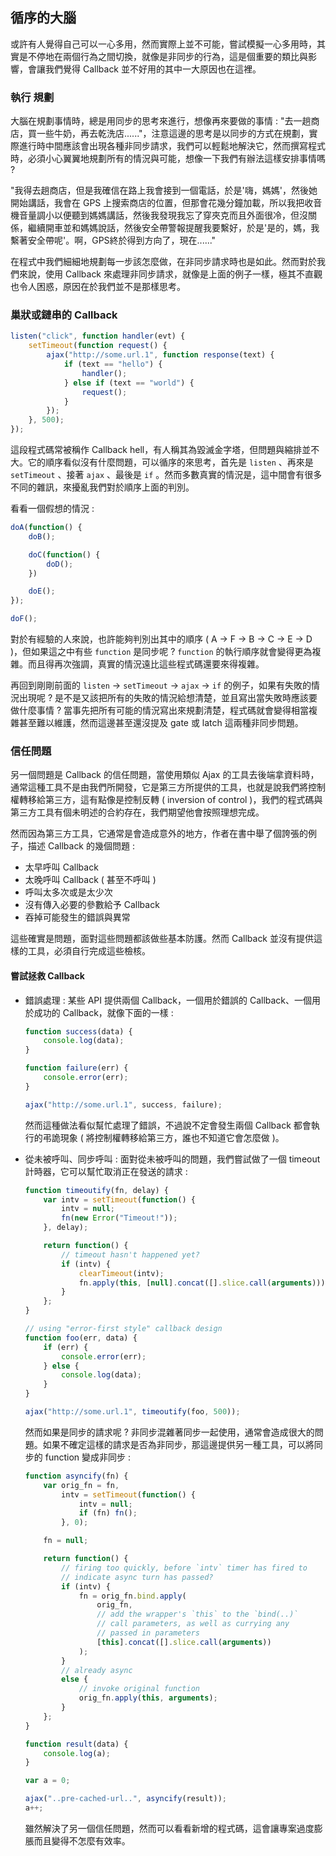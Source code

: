 ## 循序的大腦

或許有人覺得自己可以一心多用，然而實際上並不可能，嘗試模擬一心多用時，其實是不停地在兩個行為之間切換，就像是非同步的行為，這是個重要的類比與影響，會讓我們覺得 Callback 並不好用的其中一大原因也在這裡。

### 執行  規劃

大腦在規劃事情時，總是用同步的思考來進行，想像再來要做的事情 : "去一趟商店，買一些牛奶，再去乾洗店......"，注意這邊的思考是以同步的方式在規劃，實際進行時中間應該會出現各種非同步請求，我們可以輕鬆地解決它，然而撰寫程式時，必須小心翼翼地規劃所有的情況與可能，想像一下我們有辦法這樣安排事情嗎 ? 

"我得去趟商店，但是我確信在路上我會接到一個電話，於是'嗨，媽媽'，然後她開始講話，我會在 GPS 上搜索商店的位置，但那會花幾分鐘加載，所以我把收音機音量調小以便聽到媽媽講話，然後我發現我忘了穿夾克而且外面很冷，但沒關係，繼續開車並和媽媽說話，然後安全帶警報提醒我要繫好，於是'是的，媽，我繫著安全帶呢'。啊，GPS終於得到方向了，現在......"

在程式中我們細細地規劃每一步該怎麼做，在非同步請求時也是如此。然而對於我們來說，使用 Callback 來處理非同步請求，就像是上面的例子一樣，極其不直觀也令人困惑，原因在於我們並不是那樣思考。

### 巢狀或鏈串的 Callback

``` JavaScript
listen("click", function handler(evt) {
    setTimeout(function request() {
        ajax("http://some.url.1", function response(text) {
            if (text == "hello") {
                handler();
            } else if (text == "world") {
                request();
            }
        });
    }, 500);
});
```

這段程式碼常被稱作 Callback hell，有人稱其為毀滅金字塔，但問題與縮排並不大。它的順序看似沒有什麼問題，可以循序的來思考，首先是 `listen` 、再來是 `setTimeout` 、接著 `ajax` 、最後是 `if` 。然而多數真實的情況是，這中間會有很多不同的雜訊，來擾亂我們對於順序上面的判別。

看看一個假想的情況 :

``` JavaScript
doA(function() {
    doB();

    doC(function() {
        doD();
    })

    doE();
});

doF();
```

對於有經驗的人來說，也許能夠判別出其中的順序 ( A -> F -> B -> C -> E -> D )，但如果這之中有些 `function` 是同步呢 ? `function` 的執行順序就會變得更為複雜。而且得再次強調，真實的情況遠比這些程式碼還要來得複雜。

再回到剛剛前面的 `listen` -> `setTimeout` -> `ajax` -> `if` 的例子，如果有失敗的情況出現呢 ? 是不是又該把所有的失敗的情況給想清楚，並且寫出當失敗時應該要做什麼事情 ? 當事先把所有可能的情況寫出來規劃清楚，程式碼就會變得相當複雜甚至難以維護，然而這邊甚至還沒提及 gate 或 latch 這兩種非同步問題。

### 信任問題

另一個問題是 Callback 的信任問題，當使用類似 Ajax 的工具去後端拿資料時，通常這種工具不是由我們所開發，它是第三方所提供的工具，也就是說我們將控制權轉移給第三方，這有點像是控制反轉 ( inversion of control )，我們的程式碼與第三方工具有個未明述的合約存在，我們期望他會按照理想完成。

然而因為第三方工具，它通常是會造成意外的地方，作者在書中舉了個誇張的例子，描述 Callback 的幾個問題 :

* 太早呼叫 Callback
* 太晚呼叫 Callback ( 甚至不呼叫 )
* 呼叫太多次或是太少次
* 沒有傳入必要的參數給予 Callback
* 吞掉可能發生的錯誤與異常

這些確實是問題，面對這些問題都該做些基本防護。然而 Callback 並沒有提供這樣的工具，必須自行完成這些檢核。

#### 嘗試拯救 Callback

* 錯誤處理 :
    某些 API 提供兩個 Callback，一個用於錯誤的 Callback、一個用於成功的 Callback，就像下面的一樣 :

    ``` JavaScript
    function success(data) {
        console.log(data);
    }

    function failure(err) {
        console.error(err);
    }

    ajax("http://some.url.1", success, failure);
    ```

    然而這種做法看似幫忙處理了錯誤，不過說不定會發生兩個 Callback 都會執行的弔詭現象 ( 將控制權轉移給第三方，誰也不知道它會怎麼做 )。

* 從未被呼叫、同步呼叫 :
    面對從未被呼叫的問題，我們嘗試做了一個 timeout 計時器，它可以幫忙取消正在發送的請求 :

    ```JavaScript
    function timeoutify(fn, delay) {
        var intv = setTimeout(function() {
            intv = null;
            fn(new Error("Timeout!"));
        }, delay);

        return function() {
            // timeout hasn't happened yet?
            if (intv) {
                clearTimeout(intv);
                fn.apply(this, [null].concat([].slice.call(arguments)));
            }
        };
    }
    ```

    ``` JavaScript
    // using "error-first style" callback design
    function foo(err, data) {
        if (err) {
            console.error(err);
        } else {
            console.log(data);
        }
    }

    ajax("http://some.url.1", timeoutify(foo, 500));
    ```

    然而如果是同步的請求呢 ? 非同步混雜著同步一起使用，通常會造成很大的問題。如果不確定這樣的請求是否為非同步，那這邊提供另一種工具，可以將同步的 function 變成非同步 :

    ``` JavaScript
    function asyncify(fn) {
        var orig_fn = fn,
            intv = setTimeout(function() {
                intv = null;
                if (fn) fn();
            }, 0);

        fn = null;

        return function() {
            // firing too quickly, before `intv` timer has fired to
            // indicate async turn has passed?
            if (intv) {
                fn = orig_fn.bind.apply(
                    orig_fn,
                    // add the wrapper's `this` to the `bind(..)`
                    // call parameters, as well as currying any
                    // passed in parameters
                    [this].concat([].slice.call(arguments))
                );
            }
            // already async
            else {
                // invoke original function
                orig_fn.apply(this, arguments);
            }
        };
    }
    ```
    ``` JavaScript
    function result(data) {
        console.log(a);
    }

    var a = 0;

    ajax("..pre-cached-url..", asyncify(result));
    a++;
    ```

    雖然解決了另一個信任問題，然而可以看看新增的程式碼，這會讓專案過度膨脹而且變得不怎麼有效率。
